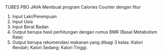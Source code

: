 TUBES PBO JAVA
Membuat program Calories Counter dengan fitur
  1. Input Laki/Perempuan
  2. Input Usia
  3. Input Berat Badan
  4. Output berupa hasil perhitungan dengan rumus BMR (Basal Metabolism Rate)
  5. Output berupa rekomendasi makanan yang dibagi 3 kelas: Kalori Rendah; Kalori Sedang; Kalori Tinggi.

